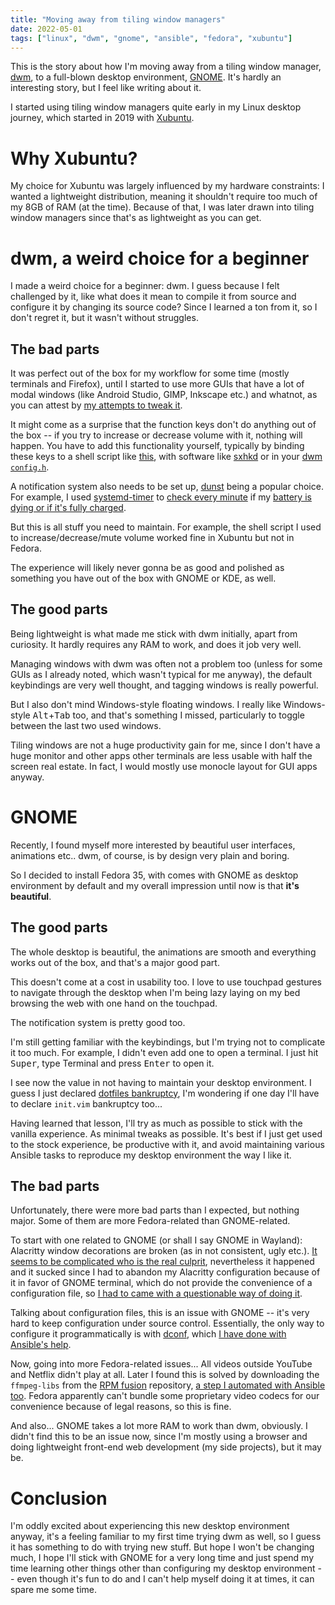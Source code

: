 ```yaml
---
title: "Moving away from tiling window managers"
date: 2022-05-01
tags: ["linux", "dwm", "gnome", "ansible", "fedora", "xubuntu"]
---
```


This is the story about how I'm moving away from a tiling window manager,
[dwm](https://dwm.suckless.org/), to a full-blown desktop environment,
[GNOME](https://www.gnome.org/). It's hardly an interesting story, but I feel
like writing about it.

I started using tiling window managers quite early in my Linux desktop journey,
which started in 2019 with [Xubuntu](https://xubuntu.org/).

# Why Xubuntu?

My choice for Xubuntu was largely influenced by my hardware constraints: I
wanted a lightweight distribution, meaning it shouldn't require too much of my
8GB of RAM (at the time). Because of that, I was later drawn into tiling window
managers since that's as lightweight as you can get.

# dwm, a weird choice for a beginner

I made a weird choice for a beginner: dwm. I guess because I felt challenged by
it, like what does it mean to compile it from source and configure it by
changing its source code? Since I learned a ton from it, so I don't regret it,
but it wasn't without struggles.

## The bad parts

It was perfect out of the box for my workflow for some time (mostly terminals
and Firefox), until I started to use more GUIs that have a lot of modal windows
(like Android Studio, GIMP, Inkscape etc.) and whatnot, as you can attest by
[my attempts to tweak
it](/posts/improving-the-android-studio-experience-in-dwm/).

It might come as a surprise that the function keys don't do anything out of the
box -- if you try to increase or decrease volume with it, nothing will happen.
You have to add this functionality yourself, typically by binding these keys to
a shell script like
[this](https://github.com/phelipetls/dotfiles/blob/df7cd1be47f216c42a8f9a82ad97dd913e3ce6bb/scripts/change-volume),
with software like
[sxhkd](https://github.com/phelipetls/dotfiles/blob/df7cd1be47f216c42a8f9a82ad97dd913e3ce6bb/scripts/change-volume)
or in your [dwm
`config.h`](https://github.com/phelipetls/dotfiles/blob/0616a6e0879a8dbfa4373da14780a609773aa6c0/suckless/dwm/config.h#L74-L84).

A notification system also needs to be set up,
[dunst](https://github.com/dunst-project/dunst) being a popular choice. For
example, I used
[systemd-timer](https://www.freedesktop.org/software/systemd/man/systemd.timer.html)
to [check every
minute](https://github.com/phelipetls/dotfiles/blob/df7cd1be47f216c42a8f9a82ad97dd913e3ce6bb/.config/systemd/user/battery-notifier.timer)
if my [battery is dying or if it's fully
charged](https://github.com/phelipetls/dotfiles/blob/df7cd1be47f216c42a8f9a82ad97dd913e3ce6bb/scripts/battery-notifier).

But this is all stuff you need to maintain. For example, the shell script I
used to increase/decrease/mute volume worked fine in Xubuntu but not in Fedora.

The experience will likely never gonna be as good and polished as something you
have out of the box with GNOME or KDE, as well.

## The good parts

Being lightweight is what made me stick with dwm initially, apart from
curiosity. It hardly requires any RAM to work, and does it job very well.

Managing windows with dwm was often not a problem too (unless for some GUIs as
I already noted, which wasn't typical for me anyway), the default keybindings
are very well thought, and tagging windows is really powerful.

But I also don't mind Windows-style floating windows. I really like
Windows-style <kbd>Alt</kbd>+<kbd>Tab</kbd> too, and that's something I missed, particularly to
toggle between the last two used windows.

Tiling windows are not a huge productivity gain for me, since I don't have a
huge monitor and other apps other terminals are less usable with half the
screen real estate. In fact, I would mostly use monocle layout for GUI apps
anyway.

# GNOME

Recently, I found myself more interested by beautiful user interfaces,
animations etc.. dwm, of course, is by design very plain and boring.

So I decided to install Fedora 35, with comes with GNOME as desktop environment
by default and my overall impression until now is that **it's beautiful**.

## The good parts

The whole desktop is beautiful, the animations are smooth and everything works
out of the box, and that's a major good part.

This doesn't come at a cost in usability too. I love to use touchpad gestures
to navigate through the desktop when I'm being lazy laying on my bed browsing
the web with one hand on the touchpad.

The notification system is pretty good too.

I'm still getting familiar with the keybindings, but I'm trying not to
complicate it too much. For example, I didn't even add one to open a terminal.
I just hit <kbd>Super</kbd>, type Terminal and press <kbd>Enter</kbd> to open
it.

I see now the value in not having to maintain your desktop environment. I guess
I just declared [dotfiles
bankruptcy](https://www.emacswiki.org/emacs/DotEmacsBankruptcy), I'm wondering
if one day I'll have to declare `init.vim` bankruptcy too...

Having learned that lesson, I'll try as much as possible to stick with the
vanilla experience. As minimal tweaks as possible. It's best if I just get used
to the stock experience, be productive with it, and avoid maintaining various
Ansible tasks to reproduce my desktop environment the way I like it.

## The bad parts

Unfortunately, there were more bad parts than I expected, but nothing major.
Some of them are more Fedora-related than GNOME-related.

To start with one related to GNOME (or shall I say GNOME in Wayland): Alacritty
window decorations are broken (as in not consistent, ugly etc.). [It seems to
be complicated who is the real
culprit](https://github.com/alacritty/alacritty/issues/3258), nevertheless it
happened and it sucked since I had to abandon my Alacritty configuration
because of it in favor of GNOME terminal, which do not provide the convenience
of a configuration file, so [I had to came with a questionable way of doing
it](https://github.com/phelipetls/dotfiles/blob/df7cd1be47f216c42a8f9a82ad97dd913e3ce6bb/roles/desktop/tasks/gnome.yml#L18-L22).

Talking about configuration files, this is an issue with GNOME -- it's very
hard to keep configuration under source control. Essentially, the only way to
configure it programmatically is with
[dconf](https://wiki.gnome.org/Projects/dconf), which [I have done with
Ansible's
help](https://github.com/phelipetls/dotfiles/blob/df7cd1be47f216c42a8f9a82ad97dd913e3ce6bb/roles/desktop/tasks/gnome.yml#L8-L16).

Now, going into more Fedora-related issues... All videos outside YouTube and
Netflix didn't play at all. Later I found this is solved by downloading the
`ffmpeg-libs` from the [RPM fusion](https://rpmfusion.org/) repository, [a step
I automated with Ansible
too](https://github.com/phelipetls/dotfiles/blob/df7cd1be47f216c42a8f9a82ad97dd913e3ce6bb/roles/desktop/tasks/linux.yml#L79-L94).
Fedora apparently can't bundle some proprietary video codecs for our
convenience because of legal reasons, so this is fine.

And also... GNOME takes a lot more RAM to work than dwm, obviously. I didn't
find this to be an issue now, since I'm mostly using a browser and doing
lightweight front-end web development (my side projects), but it may be.

# Conclusion

I'm oddly excited about experiencing this new desktop environment anyway, it's
a feeling familiar to my first time trying dwm as well, so I guess it has
something to do with trying new stuff. But hope I won't be changing much, I
hope I'll stick with GNOME for a very long time and just spend my time learning
other things other than configuring my desktop environment -- even though it's
fun to do and I can't help myself doing it at times, it can spare me some time.
